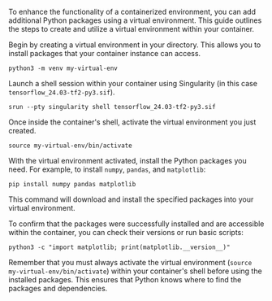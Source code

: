 To enhance the functionality of a containerized environment, you can add additional Python packages using a virtual environment. This guide outlines the steps to create and utilize a virtual environment within your container.

Begin by creating a virtual environment in your directory. This allows you to install packages that your container instance can access.

```
python3 -m venv my-virtual-env
```

Launch a shell session within your container using Singularity (in this case `tensorflow_24.03-tf2-py3.sif`).


```
srun --pty singularity shell tensorflow_24.03-tf2-py3.sif
```


Once inside the container's shell, activate the virtual environment you just created.

```
source my-virtual-env/bin/activate
```

With the virtual environment activated, install the Python packages you need. For example, to install `numpy`, `pandas`, and `matplotlib`:

```
pip install numpy pandas matplotlib
```

This command will download and install the specified packages into your virtual environment.

To confirm that the packages were successfully installed and are accessible within the container, you can check their versions or run basic scripts:

```
python3 -c "import matplotlib; print(matplotlib.__version__)"
```

Remember that you must always activate the virtual environment (`source my-virtual-env/bin/activate`) within your container's shell before using the installed packages. This ensures that Python knows where to find the packages and dependencies.